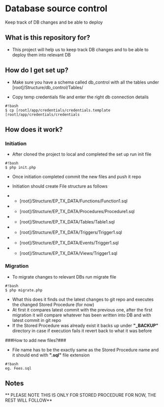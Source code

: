 # Database source control #

Keep track of DB changes and be able to deploy

## What is this repository for? ##

- This project will help us to keep track DB changes and to be able to deploy them into relevant DB

## How do I get set up? ##

- Make sure you have a schema called db_control with all the tables under [root]/Structure/db_control/Tables/

- Copy temp credentials file and enter the right db connection details
```
#!bash
$ cp [root]/app/credentials/credentials.template [root]/app/credentials/credentials

```


## How does it work? ##

### Initiation ###

* After cloned the project to local and completed the set up run init file

```
#!bash
$ php init.php

```

* Once initiation completed commit the new files and push it repo

* Initiation should create File structure as follows
* - [root]/Structure/EP_TX_DATA/Functions/Function1.sql
* - [root]/Structure/EP_TX_DATA/Procedures/Procedure1.sql
* - [root]/Structure/EP_TX_DATA/Tables/Table1.sql
* - [root]/Structure/EP_TX_DATA/Triggers/Trigger1.sql
* - [root]/Structure/EP_TX_DATA/Events/Trigger1.sql
* - [root]/Structure/EP_TX_DATA/Views/Trigger1.sql


### Migration ###

* To migrate changes to relevant DBs run migrate file


```
#!bash
$ php migrate.php

```

* What this does it finds out the latest changes to git repo and executes the changed Stored Procedure (for now)
* At first it compares latest commit with the previous one, after the first migration it will compare whatever has been written into DB and with latest commit in git repo
* If the Stored Procedure was already exist it backs up under **"_BACKUP"** directory in case if execution fails it revert back to what it was before

###How to add new files?###

* File name has to be the exactly same as the Stored Procedure name and it should end with **".sql"** file extension

```
#!bash
eg. Fees.sql

```

## Notes ##

** PLEASE NOTE THIS IS ONLY FOR STORED PROCEDURE FOR NOW, THE REST WILL FOLLOW**